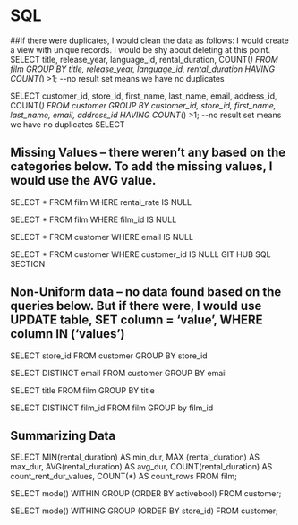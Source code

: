 # SQL
##If there were duplicates, I would clean the data as follows: I would create a view with unique records. I would be shy about deleting at this point.
SELECT title,
       release_year,
       language_id,
       rental_duration,
       COUNT(*)
FROM film
GROUP BY title,
         release_year,
         language_id,
         rental_duration
HAVING COUNT(*) >1; --no result set means we have no duplicates

SELECT customer_id,
       store_id,
       first_name,
       last_name,
	   email,
	   address_id,
       COUNT(*)
FROM customer
GROUP BY customer_id,
       store_id,
       first_name,
       last_name,
	   email,
	   address_id
HAVING COUNT(*) >1; --no result set means we have no duplicates
SELECT 

## Missing Values – there weren’t any based on the categories below. To add the missing values, I would use the AVG value.
SELECT * FROM film
WHERE rental_rate  IS NULL

SELECT * FROM film
WHERE film_id IS NULL

SELECT * FROM customer
WHERE email IS NULL

SELECT * FROM customer
WHERE customer_id IS NULL
GIT HUB SQL SECTION


## Non-Uniform data – no data found based on the queries below. But if there were, I would use UPDATE table, SET column = ‘value’, WHERE column IN (‘values’)
SELECT store_id
FROM customer
GROUP BY store_id

SELECT DISTINCT email
FROM customer
GROUP BY email

SELECT title
FROM film
GROUP BY title

SELECT DISTINCT film_id
FROM film
GROUP by film_id

## Summarizing Data
SELECT MIN(rental_duration) AS min_dur,
      MAX (rental_duration) AS max_dur,
      AVG(rental_duration) AS avg_dur,
      COUNT(rental_duration) AS count_rent_dur_values,
      COUNT(*) AS count_rows
FROM film;

SELECT mode()
WITHIN GROUP (ORDER BY activebool)
FROM customer;

SELECT mode()
WITHING GROUP (ORDER BY store_id)
FROM customer;
